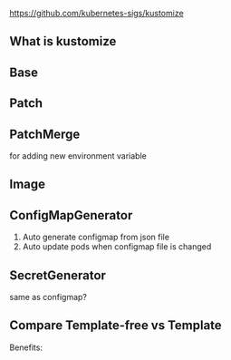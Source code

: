 https://github.com/kubernetes-sigs/kustomize

What is kustomize
-----------------


Base
----


Patch
-----


PatchMerge
----------
for adding new environment variable


Image
------


ConfigMapGenerator
-----------------

1. Auto generate configmap from json file
2. Auto update pods when configmap file is changed


SecretGenerator
-------------

same as configmap?


Compare Template-free vs Template
-----------------------------------

Benefits:
